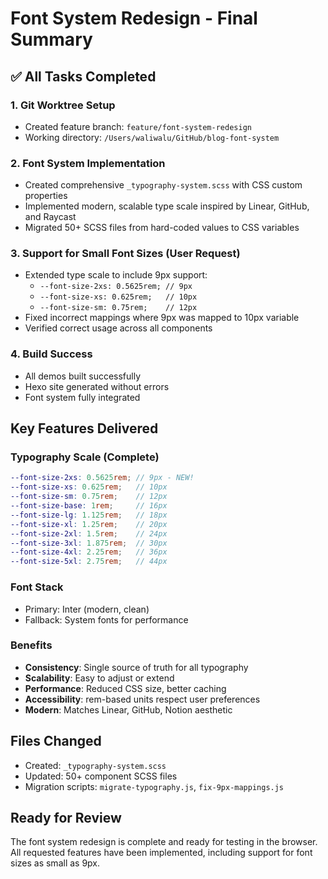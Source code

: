 # Font System Redesign - Final Summary

## ✅ All Tasks Completed

### 1. Git Worktree Setup
- Created feature branch: `feature/font-system-redesign`
- Working directory: `/Users/waliwalu/GitHub/blog-font-system`

### 2. Font System Implementation
- Created comprehensive `_typography-system.scss` with CSS custom properties
- Implemented modern, scalable type scale inspired by Linear, GitHub, and Raycast
- Migrated 50+ SCSS files from hard-coded values to CSS variables

### 3. Support for Small Font Sizes (User Request)
- Extended type scale to include 9px support:
  - `--font-size-2xs: 0.5625rem; // 9px`
  - `--font-size-xs: 0.625rem;   // 10px`
  - `--font-size-sm: 0.75rem;    // 12px`
- Fixed incorrect mappings where 9px was mapped to 10px variable
- Verified correct usage across all components

### 4. Build Success
- All demos built successfully
- Hexo site generated without errors
- Font system fully integrated

## Key Features Delivered

### Typography Scale (Complete)
```scss
--font-size-2xs: 0.5625rem; // 9px - NEW!
--font-size-xs: 0.625rem;   // 10px
--font-size-sm: 0.75rem;    // 12px
--font-size-base: 1rem;     // 16px
--font-size-lg: 1.125rem;   // 18px
--font-size-xl: 1.25rem;    // 20px
--font-size-2xl: 1.5rem;    // 24px
--font-size-3xl: 1.875rem;  // 30px
--font-size-4xl: 2.25rem;   // 36px
--font-size-5xl: 2.75rem;   // 44px
```

### Font Stack
- Primary: Inter (modern, clean)
- Fallback: System fonts for performance

### Benefits
- **Consistency**: Single source of truth for all typography
- **Scalability**: Easy to adjust or extend
- **Performance**: Reduced CSS size, better caching
- **Accessibility**: rem-based units respect user preferences
- **Modern**: Matches Linear, GitHub, Notion aesthetic

## Files Changed
- Created: `_typography-system.scss`
- Updated: 50+ component SCSS files
- Migration scripts: `migrate-typography.js`, `fix-9px-mappings.js`

## Ready for Review
The font system redesign is complete and ready for testing in the browser. All requested features have been implemented, including support for font sizes as small as 9px.